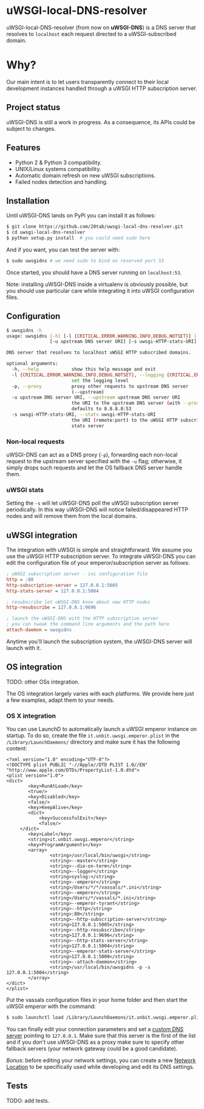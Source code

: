 # uWSGI-local-DNS-resolver
uWSGI-local-DNS-resolver (from now on __uWSGI-DNS__) is a DNS server that resolves to `localhost` each request directed to a uWSGI-subscribed domain.

# Why?
Our main intent is to let users transparently connect to their local development instances handled through a uWSGI HTTP subscription server.

## Project status
uWSGI-DNS is still a work in progress. As a consequence, its APIs could be subject to changes.

## Features
- Python 2 & Python 3 compatibility.
- UNIX/Linux systems compatibility.
- Automatic domain refresh on new uWSGI subscriptions.
- Failed nodes detection and handling.

## Installation
Until uWSGI-DNS lands on PyPi you can install it as follows:
```bash
$ git clone https://github.com/20tab/uwsgi-local-dns-resolver.git
$ cd uwsgi-local-dns-resolver
$ python setup.py install  # you could need sudo here
```

And if you want, you can test the server with:
```bash
$ sudo uwsgidns # we need sudo to bind on reserved port 53
```

Once started, you should have a DNS server running on `localhost:53`.

Note: installing uWSGI-DNS inside a virtualenv is obviously possible, but you should use particular care while integrating it into uWSGI configuration files.

## Configuration
```bash
$ uwsgidns -h
usage: uwsgidns [-h] [-l {CRITICAL,ERROR,WARNING,INFO,DEBUG,NOTSET}] [-p]
                [-u upstream DNS server URI] [-s uwsgi-HTTP-stats-URI]

DNS server that resolves to localhost uWSGI HTTP subscribed domains.

optional arguments:
  -h, --help            show this help message and exit
  -l {CRITICAL,ERROR,WARNING,INFO,DEBUG,NOTSET}, --logging {CRITICAL,ERROR,WARNING,INFO,DEBUG,NOTSET}
                        set the logging level
  -p, --proxy           proxy other requests to upstream DNS server
                        (--upstream)
  -u upstream DNS server URI, --upstream upstream DNS server URI
                        the URI to the upstream DNS server (with --proxy),
                        defaults to 8.8.8.8:53
  -s uwsgi-HTTP-stats-URI, --stats uwsgi-HTTP-stats-URI
                        the URI (remote:port) to the uWSGI HTTP subscription
                        stats server
```

### Non-local requests
uWSGI-DNS can act as a DNS proxy (`-p`), forwarding each non-local request to the upstream server specified with the `-u` flag;
otherwise, it simply drops such requests and let the OS fallback DNS server handle them.

### uWSGI stats
Setting the `-s` will let uWSGI-DNS poll the uWSGI subscription server periodically.
In this way uWSGI-DNS will notice failed/disappeared HTTP nodes and will remove them from the local domains.

## uWSGI integration
The integration with uWSGI is simple and straightforward.
We assume you use the uWSGI HTTP subscription server.
To integrate uWSGI-DNS you can edit the configuration file of your emperor/subscription server as follows:

```ini
; uWSGI subscription server - ini configuration file
http = :80
http-subscription-server = 127.0.0.1:5005
http-stats-server = 127.0.0.1:5004

; resubscribe let uWSGI-DNS know about new HTTP nodes
http-resubscribe = 127.0.0.1:9696

; launch the uWSGI-DNS with the HTTP subscription server
; you can tweak the command line arguments and the path here
attach-daemon = uwsgidns
```
Anytime you'll launch the subscription system, the uWSGI-DNS server will launch with it.

## OS integration
TODO: other OSs integration.

The OS integration largely varies with each platforms.
We provide here just a few examples, adapt them to your needs.

### OS X integration
You can use LaunchD to automatically launch a uWSGI emperor instance on startup.
To do so, create the file `it.unbit.uwsgi.emperor.plist` in the `/Library/LaunchDaemons/` directory and make sure it has the following content:
```plist
<?xml version="1.0" encoding="UTF-8"?>
<!DOCTYPE plist PUBLIC "-//Apple//DTD PLIST 1.0//EN" "http://www.apple.com/DTDs/PropertyList-1.0.dtd">
<plist version="1.0">
<dict>
        <key>RunAtLoad</key>
        <true/>
        <key>Disabled</key>
        <false/>
        <key>KeepAlive</key>
    	<dict>
         	<key>SuccessfulExit</key>
         	<false/>
   	 </dict>
        <key>Label</key>
        <string>it.unbit.uwsgi.emperor</string>
        <key>ProgramArguments</key>
        <array>
                <string>/usr/local/bin/uwsgi</string>
                <string>--master</string>
                <string>--die-on-term</string>
                <string>--logger</string>
                <string>syslog:</string>
                <string>--emperor</string>
                <string>/Users/*/*/vassals/*.ini</string>
                <string>--emperor</string>
                <string>/Users/*/vassals/*.ini</string>
                <string>--emperor-tyrant</string>
                <string>--http</string>
                <string>:80</string>
                <string>--http-subscription-server</string>
                <string>127.0.0.1:5005</string>
                <string>--http-resubscribe</string>
                <string>127.0.0.1:9696</string>
                <string>--http-stats-server</string>
                <string>127.0.0.1:5004</string>
                <string>--emperor-stats-server</string>
                <string>127.0.0.1:5000</string>
                <string>--attach-daemon</string>
                <string>/usr/local/bin/uwsgidns -p -s 127.0.0.1:5004</string>
        </array>
</dict>
</plist>
```
Put the vassals configuration files in your home folder and then start the uWSGI emperor with the command:
```bash
$ sudo launchctl load /Library/LaunchDaemons/it.unbit.uwsgi.emperor.plist
```

You can finally edit your connection parameters and set a [custom DNS server](https://support.apple.com/kb/PH14159) pointing to `127.0.0.1`.
Make sure that this server is the first of the list and if you don't use uWSGI-DNS as a proxy make sure to specify other fallback servers (your network gateway could be a good candidate).

_Bonus_: before editing your network settings, you can create a new [Network Location](https://support.apple.com/en-us/HT202480) to be specifically used while developing and edit its DNS settings.

## Tests
TODO: add tests.
